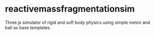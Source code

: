 # reactivemassfragmentationsim
Three.js simulator of rigid and soft body physics using simple melon and ball as base templates.
